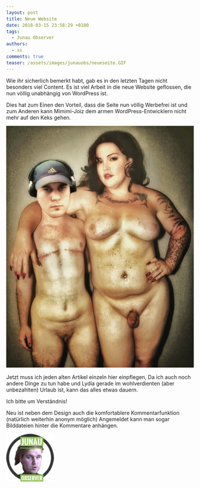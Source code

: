 ```yaml
---
layout: post
title: Neue Website
date: 2018-03-15 23:58:29 +0100
tags:
  - Junau Observer
authors:
  - ss
comments: true
teaser: /assets/images/junauobs/neueseite.GIF
---
```

Wie ihr sicherlich bemerkt habt, gab es in den letzten Tagen nicht besonders viel Content. 
Es ist viel Arbeit in die neue Website geflossen, die nun völlig unabhängig von WordPress ist.

Dies hat zum Einen den Vorteil, dass die Seite nun völlig Werbefrei ist und zum Anderen kann Mimimi-Joiz dem armen WordPress-Entwicklern nicht mehr auf den Keks gehen.


![Joiz](/assets/images/junauobs/joizmumu.JPG)


Jetzt muss ich jeden alten Artikel einzeln hier einpflegen, Da ich auch noch andere Dinge zu tun habe und Lydia gerade im wohlverdienten (aber unbezahlten) Urlaub ist, kann das alles etwas dauern.

Ich bitte um Verständnis!

Neu ist neben dem Design auch die komfortablere Kommentarfunktion (natürlich weiterhin anonym möglich) Angemeldet kann man sogar Bilddateien hinter die Kommentare anhängen.

![Schorsch](/assets/images/junauobs/IMG_0948.PNG)
